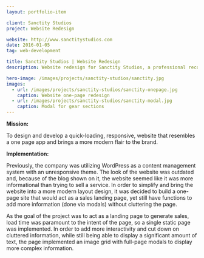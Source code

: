 ```yaml
---
layout: portfolio-item

client: Sanctity Studios
project: Website Redesign

website: http://www.sanctitystudios.com
date: 2016-01-05
tag: web-development

title: Sanctity Studios | Website Redesign
description: Website redesign for Sanctity Studios, a professional recording studio in Mesa, AZ.  

hero-image: /images/projects/sanctity-studios/sanctity.jpg
images:
  - url: /images/projects/sanctity-studios/sanctity-onepage.jpg
    caption: Website one-page redesign
  - url: /images/projects/sanctity-studios/sanctity-modal.jpg
    caption: Modal for gear sections
---
```


**Mission:**

  To design and develop a quick-loading, responsive, website that resembles a one page app and brings a more modern flair to the brand.

**Implementation:**

  Previously, the company was utilizing WordPress as a content management system with an unresponsive theme. The look of the website was outdated and, because of the blog shown on it, the website seemed like it was more informational than trying to sell a service.  In order to simplify and bring the website into a more modern layout design, it was decided to build a one-page site that would act as a sales landing page, yet still have functions to add more information (done via modals) without cluttering the page.

  As the goal of the project was to act as a landing page to generate sales, load time was paramount to the intent of the page, so a single static page was implemented. In order to add more interactivity and cut down on cluttered information, while still being able to display a significant amount of text, the page implemented an image grid with full-page modals to display more complex information.